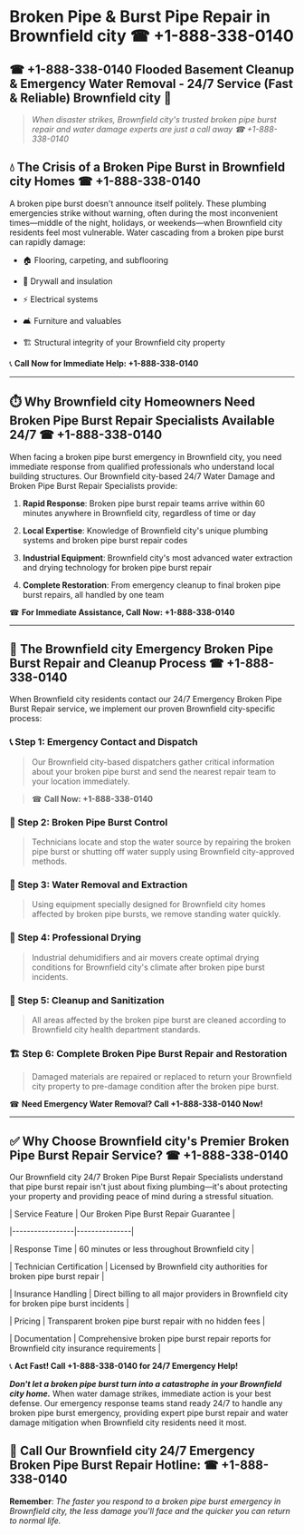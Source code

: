 # Broken Pipe & Burst Pipe Repair in Brownfield city ☎ +1-888-338-0140  
## ☎ +1-888-338-0140 Flooded Basement Cleanup & Emergency Water Removal - 24/7 Service (Fast & Reliable) Brownfield city 🚨  

> *When disaster strikes, Brownfield city's trusted broken pipe burst repair and water damage experts are just a call away ☎ +1-888-338-0140*  

## 💧 The Crisis of a Broken Pipe Burst in Brownfield city Homes ☎ +1-888-338-0140  

A broken pipe burst doesn't announce itself politely. These plumbing emergencies strike without warning, often during the most inconvenient times—middle of the night, holidays, or weekends—when Brownfield city residents feel most vulnerable. Water cascading from a broken pipe burst can rapidly damage:  

* 🏠 Flooring, carpeting, and subflooring  
* 🧱 Drywall and insulation  
* ⚡ Electrical systems  
* 🛋️ Furniture and valuables  
* 🏗️ Structural integrity of your Brownfield city property  

📞 **Call Now for Immediate Help: +1-888-338-0140**  

---  

## ⏱️ Why Brownfield city Homeowners Need Broken Pipe Burst Repair Specialists Available 24/7 ☎ +1-888-338-0140  

When facing a broken pipe burst emergency in Brownfield city, you need immediate response from qualified professionals who understand local building structures. Our Brownfield city-based 24/7 Water Damage and Broken Pipe Burst Repair Specialists provide:  

1. **Rapid Response**: Broken pipe burst repair teams arrive within 60 minutes anywhere in Brownfield city, regardless of time or day  
2. **Local Expertise**: Knowledge of Brownfield city's unique plumbing systems and broken pipe burst repair codes  
3. **Industrial Equipment**: Brownfield city's most advanced water extraction and drying technology for broken pipe burst repair  
4. **Complete Restoration**: From emergency cleanup to final broken pipe burst repairs, all handled by one team  

☎ **For Immediate Assistance, Call Now: +1-888-338-0140**  

---  

## 🔧 The Brownfield city Emergency Broken Pipe Burst Repair and Cleanup Process ☎ +1-888-338-0140  

When Brownfield city residents contact our 24/7 Emergency Broken Pipe Burst Repair service, we implement our proven Brownfield city-specific process:  

### 📞 Step 1: Emergency Contact and Dispatch  
> Our Brownfield city-based dispatchers gather critical information about your broken pipe burst and send the nearest repair team to your location immediately.  
> ☎ **Call Now: +1-888-338-0140**  

### 🚿 Step 2: Broken Pipe Burst Control  
> Technicians locate and stop the water source by repairing the broken pipe burst or shutting off water supply using Brownfield city-approved methods.  

### 🌊 Step 3: Water Removal and Extraction  
> Using equipment specially designed for Brownfield city homes affected by broken pipe bursts, we remove standing water quickly.  

### 💨 Step 4: Professional Drying  
> Industrial dehumidifiers and air movers create optimal drying conditions for Brownfield city's climate after broken pipe burst incidents.  

### 🧼 Step 5: Cleanup and Sanitization  
> All areas affected by the broken pipe burst are cleaned according to Brownfield city health department standards.  

### 🏗️ Step 6: Complete Broken Pipe Burst Repair and Restoration  
> Damaged materials are repaired or replaced to return your Brownfield city property to pre-damage condition after the broken pipe burst.  

☎ **Need Emergency Water Removal? Call +1-888-338-0140 Now!**  

---  

## ✅ Why Choose Brownfield city's Premier Broken Pipe Burst Repair Service? ☎ +1-888-338-0140  

Our Brownfield city 24/7 Broken Pipe Burst Repair Specialists understand that pipe burst repair isn't just about fixing plumbing—it's about protecting your property and providing peace of mind during a stressful situation.  

| Service Feature | Our Broken Pipe Burst Repair Guarantee |  
|-----------------|---------------|  
| Response Time | 60 minutes or less throughout Brownfield city |  
| Technician Certification | Licensed by Brownfield city authorities for broken pipe burst repair |  
| Insurance Handling | Direct billing to all major providers in Brownfield city for broken pipe burst incidents |  
| Pricing | Transparent broken pipe burst repair with no hidden fees |  
| Documentation | Comprehensive broken pipe burst repair reports for Brownfield city insurance requirements |  

📞 **Act Fast! Call +1-888-338-0140 for 24/7 Emergency Help!**  

***Don't let a broken pipe burst turn into a catastrophe in your Brownfield city home.*** When water damage strikes, immediate action is your best defense. Our emergency response teams stand ready 24/7 to handle any broken pipe burst emergency, providing expert pipe burst repair and water damage mitigation when Brownfield city residents need it most.  

## 📱 Call Our Brownfield city 24/7 Emergency Broken Pipe Burst Repair Hotline: ☎ +1-888-338-0140  

**Remember**: *The faster you respond to a broken pipe burst emergency in Brownfield city, the less damage you'll face and the quicker you can return to normal life.*